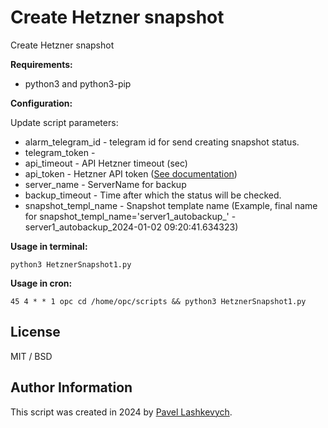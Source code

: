 # Create Hetzner snapshot #

Create Hetzner snapshot

**Requirements:**
* python3 and python3-pip

**Configuration:**

Update script parameters:
* alarm_telegram_id - telegram id for send creating snapshot status.
* telegram_token - 
* api_timeout - API Hetzner timeout (sec)
* api_token - Hetzner API token ([See documentation](https://docs.hetzner.com/cloud/api/getting-started/generating-api-token/))
* server_name - ServerName for backup
* backup_timeout - Time after which the status will be checked.
* snapshot_templ_name - Snapshot template name  (Example, final name for snapshot_templ_name='server1_autobackup_' - server1_autobackup_2024-01-02 09:20:41.634323)

**Usage in terminal:**
```
python3 HetznerSnapshot1.py
```

**Usage in cron:**
```
45 4 * * 1 opc cd /home/opc/scripts && python3 HetznerSnapshot1.py
```

## License ##

MIT / BSD

## Author Information ##

This script was created in 2024 by [Pavel Lashkevych](https://laspavel.top/).